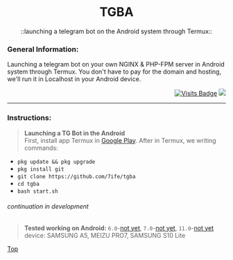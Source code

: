 <div align="center">

# TGBA
::launching a telegram bot on the Android system through Termux::

</div>

### General Information:
Launching a telegram bot on your own NGINX & PHP-FPM server in Android system through Termux. You don't have to pay for the domain and hosting, we'll run it in Localhost in your Android device.

<div align="right">

[![Visits Badge](https://badges.pufler.dev/visits/7ife/tgba)](https://github.com/7ife/tgba)
[![](https://img.shields.io/badge/-Donate-%23181717?style=flat-square&logo=bitcoin)](https://commerce.coinbase.com/checkout/61780323-c37c-41a2-8d13-571f125e813a)
</div>

---
### Instructions:
>**Launching a TG Bot in the Android** <br>
First, install app Termux in [Google Play](https://play.google.com/store/apps/details?id=com.termux&hl=en_US&gl=US). After in Termux, we writing commands: <br>
- `pkg update && pkg upgrade`
- `pkg install git`
- `git clone https://github.com/7ife/tgba`
- `cd tgba`
- `bash start.sh` <br>

###### continuation in development

>**Tested working on Android:** `6.0`-[not yet](#continuation-in-development "stably SAMSUNG A5"), `7.0`-[not yet](#continuation-in-development "stably MEIZU PRO7"), `11.0`-[not yet](#continuation-in-development "stably SAMSUNG S10 Lite") <br>
device: SAMSUNG A5, MEIZU PRO7, SAMSUNG S10 Lite


[Top](#top "Back to top")
